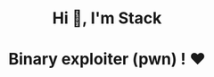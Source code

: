 <h1 dir="auto" align="center">Hi 👋, I'm Stack<h1></center>
<h1 dir="auto" align="center">Binary exploiter (pwn) ! ❤️<h1></center>

